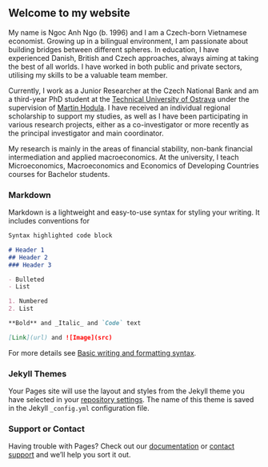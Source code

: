 ## Welcome to my website

My name is Ngoc Anh Ngo (b. 1996) and I am a Czech-born Vietnamese economist. Growing up in a bilingual environment, I am passionate about building bridges between different spheres. In education, I have experienced Danish, British and Czech approaches, always aiming at taking the best of all worlds. I have worked in both public and private sectors, utilising my skills to be a valuable team member.

Currently, I work as a Junior Researcher at the Czech National Bank and am a third-year PhD student at the [Technical University of Ostrava](https://www.vsb.cz/personCards/personCard.jsp?lang=cs&person=NGO0008) under the supervision of [Martin Hodula](https://www.cnb.cz/en/economic-research/research-economists/Martin-Hodula/). I have received an individual regional scholarship to support my studies, as well as I have been participating in various research projects, either as a co-investigator or more recently as the principal investigator and main coordinator. 

My research is mainly in the areas of financial stability, non-bank financial intermediation and applied macroeconomics. At the university, I teach Microeconomics, Macroeconomics and Economics of Developing Countries courses for Bachelor students.



### Markdown

Markdown is a lightweight and easy-to-use syntax for styling your writing. It includes conventions for

```markdown
Syntax highlighted code block

# Header 1
## Header 2
### Header 3

- Bulleted
- List

1. Numbered
2. List

**Bold** and _Italic_ and `Code` text

[Link](url) and ![Image](src)
```

For more details see [Basic writing and formatting syntax](https://docs.github.com/en/github/writing-on-github/getting-started-with-writing-and-formatting-on-github/basic-writing-and-formatting-syntax).

### Jekyll Themes

Your Pages site will use the layout and styles from the Jekyll theme you have selected in your [repository settings](https://github.com/ngongocanh/website/settings/pages). The name of this theme is saved in the Jekyll `_config.yml` configuration file.

### Support or Contact

Having trouble with Pages? Check out our [documentation](https://docs.github.com/categories/github-pages-basics/) or [contact support](https://support.github.com/contact) and we’ll help you sort it out.
